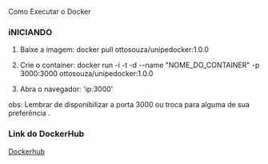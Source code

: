 Como Executar o Docker 

### iNICIANDO

1. Baixe a imagem: docker pull ottosouza/unipedocker:1.0.0

2. Crie o container: docker run -i -t -d --name "NOME_DO_CONTAINER" -p 3000:3000 ottosouza/unipedocker:1.0.0 

3. Abra o navegador: 'ip:3000'

obs: Lembrar de disponibilizar a porta 3000 ou troca para alguma de sua preferência .

### Link do DockerHub 

[Dockerhub](https://hub.docker.com/repository/docker/ottosouza/unipedocker) 
